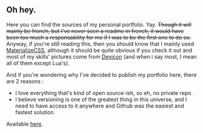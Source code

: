 ## Oh hey. 

Here you can find the sources of my personal portfolio. Yay. ~~Though it will mainly be french, but I've never seen a readme in french, it would have been too much a responsability for me if I was to be the first one to do so.~~
Anyway, if you're still reading this, then you should know that I mainly used [MaterializeCSS](http://materializecss.com/about.html), although it should be quite obvious if you check it out and most of my skills' pictures come from [Devicon](http://devicon.fr/) (and when i say most, I mean all of them except Lua's). 

And if you're wondering why I've decided to publish my portfolio here, there are 2 reasons :
* I love everything that's kind of open source-ish, so eh, no private repo.
* I believe versioning is one of the greatest thing in this universe, and I need to have access to it anywhere and Github was the easiest and fastest solution.

Available [here](http://dasporal.github.io).